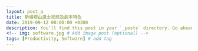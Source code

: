 ```yaml
---
layout: post_a
title: 新编崂山道士视频及劇本特色
date: 2019-09-12 00:00:00 +0300
description: You’ll find this post in your `_posts` directory. Go ahead and edit it and re-build the site to see your changes. # Add post description (optional)
<!-- img: software.jpg # Add image post (optional) -->
tags: [Productivity, Software] # add tag
---
```




